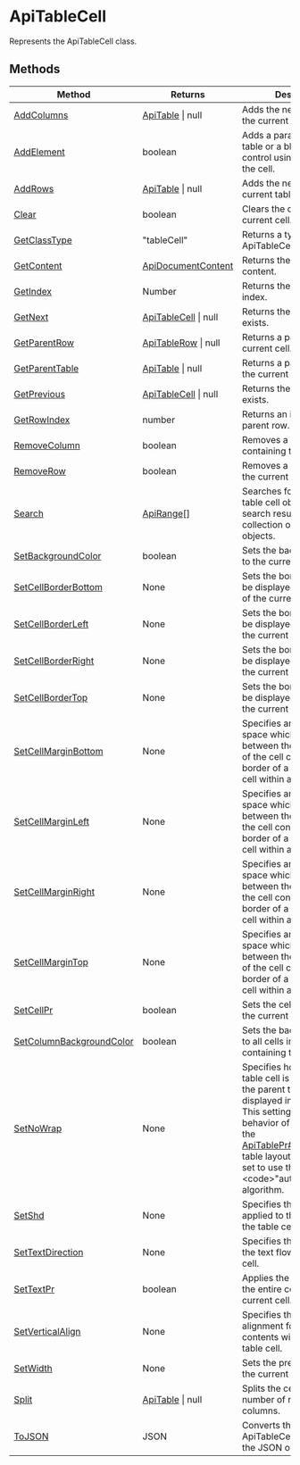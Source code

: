 # ApiTableCell

Represents the ApiTableCell class.


## Methods

| Method | Returns | Description |
| ------ | ------- | ----------- |
| [AddColumns](./Methods/AddColumns.md) | [ApiTable](../ApiTable/ApiTable.md) \| null | Adds the new columns to the current table. |
| [AddElement](./Methods/AddElement.md) | boolean | Adds a paragraph or a table or a blockLvl content control using its position in the cell. |
| [AddRows](./Methods/AddRows.md) | [ApiTable](../ApiTable/ApiTable.md) \| null | Adds the new rows to the current table. |
| [Clear](./Methods/Clear.md) | boolean | Clears the content from the current cell. |
| [GetClassType](./Methods/GetClassType.md) | "tableCell" | Returns a type of the ApiTableCell class. |
| [GetContent](./Methods/GetContent.md) | [ApiDocumentContent](../ApiDocumentContent/ApiDocumentContent.md) | Returns the current cell content. |
| [GetIndex](./Methods/GetIndex.md) | Number | Returns the current cell index. |
| [GetNext](./Methods/GetNext.md) | [ApiTableCell](../ApiTableCell/ApiTableCell.md) \| null | Returns the next cell if exists. |
| [GetParentRow](./Methods/GetParentRow.md) | [ApiTableRow](../ApiTableRow/ApiTableRow.md) \| null | Returns a parent row of the current cell. |
| [GetParentTable](./Methods/GetParentTable.md) | [ApiTable](../ApiTable/ApiTable.md) \| null | Returns a parent table of the current cell. |
| [GetPrevious](./Methods/GetPrevious.md) | [ApiTableCell](../ApiTableCell/ApiTableCell.md) \| null | Returns the previous cell if exists. |
| [GetRowIndex](./Methods/GetRowIndex.md) | number | Returns an index of the parent row. |
| [RemoveColumn](./Methods/RemoveColumn.md) | boolean | Removes a column containing the current cell. |
| [RemoveRow](./Methods/RemoveRow.md) | boolean | Removes a row containing the current cell. |
| [Search](./Methods/Search.md) | [ApiRange](../ApiRange/ApiRange.md)[] | Searches for a scope of a table cell object. The search results are a collection of ApiRange objects. |
| [SetBackgroundColor](./Methods/SetBackgroundColor.md) | boolean | Sets the background color to the current table cell. |
| [SetCellBorderBottom](./Methods/SetCellBorderBottom.md) | None | Sets the border which will be displayed at the bottom of the current table cell. |
| [SetCellBorderLeft](./Methods/SetCellBorderLeft.md) | None | Sets the border which will be displayed to the left of the current table cell. |
| [SetCellBorderRight](./Methods/SetCellBorderRight.md) | None | Sets the border which will be displayed to the right of the current table cell. |
| [SetCellBorderTop](./Methods/SetCellBorderTop.md) | None | Sets the border which will be displayed at the top of the current table cell. |
| [SetCellMarginBottom](./Methods/SetCellMarginBottom.md) | None | Specifies an amount of space which will be left between the bottom extent of the cell contents and the border of a specific table cell within a table. |
| [SetCellMarginLeft](./Methods/SetCellMarginLeft.md) | None | Specifies an amount of space which will be left between the left extent of the cell contents and  the border of a specific table cell within a table. |
| [SetCellMarginRight](./Methods/SetCellMarginRight.md) | None | Specifies an amount of space which will be left between the right extent of the cell contents and the border of a specific table cell within a table. |
| [SetCellMarginTop](./Methods/SetCellMarginTop.md) | None | Specifies an amount of space which will be left between the upper extent of the cell contents and the border of a specific table cell within a table. |
| [SetCellPr](./Methods/SetCellPr.md) | boolean | Sets the cell properties to the current cell. |
| [SetColumnBackgroundColor](./Methods/SetColumnBackgroundColor.md) | boolean | Sets the background color to all cells in the column containing the current cell. |
| [SetNoWrap](./Methods/SetNoWrap.md) | None | Specifies how the current table cell is laid out when the parent table is displayed in a document. This setting only affects the behavior of the cell when the [ApiTablePr#SetTableLayout](../ApiTablePr/Methods/SetTableLayout.md) table layout for this table is set to use the &lt;code&gt;"autofit"&lt;/code&gt; algorithm. |
| [SetShd](./Methods/SetShd.md) | None | Specifies the shading applied to the contents of the table cell. |
| [SetTextDirection](./Methods/SetTextDirection.md) | None | Specifies the direction of the text flow for this table cell. |
| [SetTextPr](./Methods/SetTextPr.md) | boolean | Applies the text settings to the entire contents of the current cell. |
| [SetVerticalAlign](./Methods/SetVerticalAlign.md) | None | Specifies the vertical alignment for the text contents within the current table cell. |
| [SetWidth](./Methods/SetWidth.md) | None | Sets the preferred width to the current table cell. |
| [Split](./Methods/Split.md) | [ApiTable](../ApiTable/ApiTable.md) \| null | Splits the cell into a given number of rows and columns. |
| [ToJSON](./Methods/ToJSON.md) | JSON | Converts the ApiTableCellPr object into the JSON object. |
